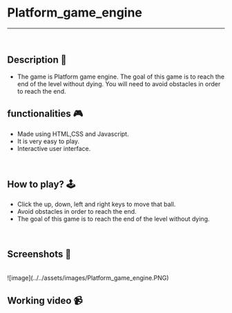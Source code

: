 # **Platform_game_engine** 

---

<br>

## **Description 📃**
<!-- add your game description here  -->
- The game is Platform game engine. The goal of this game is to reach the end of the level without dying. You will need to avoid obstacles in order to reach the end.

## **functionalities 🎮**
<!-- add functionalities over here -->
- Made using HTML,CSS and Javascript.
- It is very easy to play.
- Interactive user interface.
<br>

## **How to play? 🕹️**
<!-- add the steps how to play games -->
- Click the up, down, left and right keys to move that ball.
- Avoid obstacles in order to reach the end.
- The goal of this game is to reach the end of the level without dying.

<br>

## **Screenshots 📸**

<br>
<!-- add your screenshots like this -->
![image](../../assets/images/Platform_game_engine.PNG)

<br>

## **Working video 📹**
<!-- add your working video over here -->